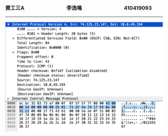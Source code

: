 # 

### 資工三A   &emsp;&emsp;&emsp;&emsp;&emsp;&emsp;&emsp;&emsp;李逸鳴 &emsp;&emsp;&emsp;&emsp;&emsp;&emsp;&emsp;&emsp;410419093

***


![](../image/hw8.png)


